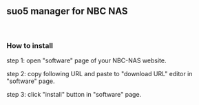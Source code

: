 suo5 manager for NBC NAS
------------------------

&nbsp;

### How to install

step 1: open "software" page of your NBC-NAS website.

step 2: copy following URL and paste to "download URL" editor in "software" page.

step 3: click "install" button in "software" page.

&nbsp;
